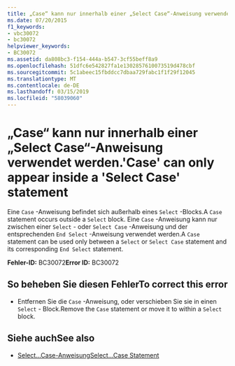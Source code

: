 ```yaml
---
title: „Case“ kann nur innerhalb einer „Select Case“-Anweisung verwendet werden.
ms.date: 07/20/2015
f1_keywords:
- vbc30072
- bc30072
helpviewer_keywords:
- BC30072
ms.assetid: da808bc3-f154-444a-b547-3cf55beff8a9
ms.openlocfilehash: 51dfc6e542827fa1e1302857610073519d478cbf
ms.sourcegitcommit: 5c1abeec15fbddcc7dbaa729fabc1f1f29f12045
ms.translationtype: MT
ms.contentlocale: de-DE
ms.lasthandoff: 03/15/2019
ms.locfileid: "58039060"
---
```

# <a name="case-can-only-appear-inside-a-select-case-statement"></a><span data-ttu-id="d3884-102">„Case“ kann nur innerhalb einer „Select Case“-Anweisung verwendet werden.</span><span class="sxs-lookup"><span data-stu-id="d3884-102">'Case' can only appear inside a 'Select Case' statement</span></span>
<span data-ttu-id="d3884-103">Eine `Case` -Anweisung befindet sich außerhalb eines `Select` -Blocks.</span><span class="sxs-lookup"><span data-stu-id="d3884-103">A `Case` statement occurs outside a `Select` block.</span></span> <span data-ttu-id="d3884-104">Eine `Case` -Anweisung kann nur zwischen einer `Select` - oder `Select Case` -Anweisung und der entsprechenden `End Select` -Anweisung verwendet werden.</span><span class="sxs-lookup"><span data-stu-id="d3884-104">A `Case` statement can be used only between a `Select` or `Select Case` statement and its corresponding `End Select` statement.</span></span>  
  
 <span data-ttu-id="d3884-105">**Fehler-ID:** BC30072</span><span class="sxs-lookup"><span data-stu-id="d3884-105">**Error ID:** BC30072</span></span>  
  
## <a name="to-correct-this-error"></a><span data-ttu-id="d3884-106">So beheben Sie diesen Fehler</span><span class="sxs-lookup"><span data-stu-id="d3884-106">To correct this error</span></span>  
  
-   <span data-ttu-id="d3884-107">Entfernen Sie die `Case` -Anweisung, oder verschieben Sie sie in einen `Select` - Block.</span><span class="sxs-lookup"><span data-stu-id="d3884-107">Remove the `Case` statement or move it to within a `Select` block.</span></span>  
  
## <a name="see-also"></a><span data-ttu-id="d3884-108">Siehe auch</span><span class="sxs-lookup"><span data-stu-id="d3884-108">See also</span></span>

- [<span data-ttu-id="d3884-109">Select...Case-Anweisung</span><span class="sxs-lookup"><span data-stu-id="d3884-109">Select...Case Statement</span></span>](../../visual-basic/language-reference/statements/select-case-statement.md)
